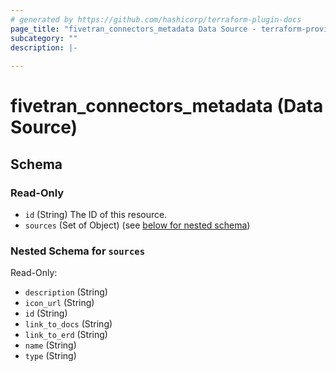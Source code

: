 ```yaml
---
# generated by https://github.com/hashicorp/terraform-plugin-docs
page_title: "fivetran_connectors_metadata Data Source - terraform-provider-fivetran"
subcategory: ""
description: |-
  
---
```


# fivetran_connectors_metadata (Data Source)





<!-- schema generated by tfplugindocs -->
## Schema

### Read-Only

- `id` (String) The ID of this resource.
- `sources` (Set of Object) (see [below for nested schema](#nestedatt--sources))

<a id="nestedatt--sources"></a>
### Nested Schema for `sources`

Read-Only:

- `description` (String)
- `icon_url` (String)
- `id` (String)
- `link_to_docs` (String)
- `link_to_erd` (String)
- `name` (String)
- `type` (String)
